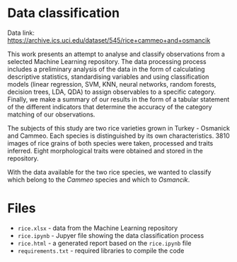 # Data classification
Data link: https://archive.ics.uci.edu/dataset/545/rice+cammeo+and+osmancik

This work presents an attempt to analyse and classify observations from a selected Machine Learning repository.
The data processing process includes a preliminary analysis of the data in the form of calculating descriptive statistics, standardising variables and using classification models (linear regression, SVM, KNN, neural networks, random forests, decision trees, LDA, QDA) to assign observables to a specific category.
Finally, we make a summary of our results in the form of a tabular statement of the different indicators that determine the accuracy of the category matching of our observations.


The subjects of this study are two rice varieties grown in Turkey - Osmanick and Cammeo. Each species is distinguished by its own characteristics.
3810 images of rice grains of both species were taken, processed and traits inferred. Eight morphological traits were obtained and stored in the repository.

With the data available for the two rice species, we wanted to classify which belong to the $Cammeo$ species and which to $Osmancik$.


# Files
- `rice.xlsx` - data from the Machine Learning repository
- `rice.ipynb` - Jupyer file showing the data classification process
- `rice.html` - a generated report based on the `rice.ipynb` file
- `requirements.txt` - required libraries to compile the code